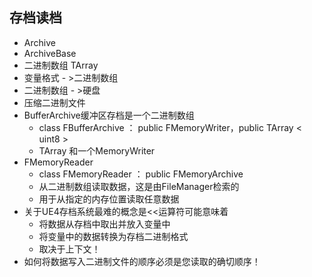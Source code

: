 ## 存档读档
- Archive
- ArchiveBase
- 二进制数组 TArray <uint8>
- 变量格式 - >二进制数组
- 二进制数组 - >硬盘
- 压缩二进制文件
- BufferArchive缓冲区存档是一个二进制数组
  - class FBufferArchive ： public FMemoryWriter，public TArray < uint8 >
  - TArray <uint8>和一个MemoryWriter
- FMemoryReader
  - class FMemoryReader ： public FMemoryArchive
  - 从二进制数组读取数据，这是由FileManager检索的
  - 用于从指定的内存位置读取任意数据
- 关于UE4存档系统最难的概念是<<运算符可能意味着
  - 将数据从存档中取出并放入变量中
  - 将变量中的数据转换为存档二进制格式
  - 取决于上下文！
- 如何将数据写入二进制文件的顺序必须是您读取的确切顺序！
